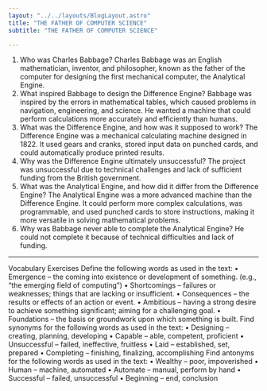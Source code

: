 ```yaml
---
layout: "../../layouts/BlogLayout.astro"
title: "THE FATHER OF COMPUTER SCIENCE"
subtitle: "THE FATHER OF COMPUTER SCIENCE"

---
```

1.	Who was Charles Babbage?
Charles Babbage was an English mathematician, inventor, and philosopher, known as the father of the computer for designing the first mechanical computer, the Analytical Engine.
2.	What inspired Babbage to design the Difference Engine?
Babbage was inspired by the errors in mathematical tables, which caused problems in navigation, engineering, and science. He wanted a machine that could perform calculations more accurately and efficiently than humans.
3.	What was the Difference Engine, and how was it supposed to work?
The Difference Engine was a mechanical calculating machine designed in 1822. It used gears and cranks, stored input data on punched cards, and could automatically produce printed results.
4.	Why was the Difference Engine ultimately unsuccessful?
The project was unsuccessful due to technical challenges and lack of sufficient funding from the British government.
5.	What was the Analytical Engine, and how did it differ from the Difference Engine?
The Analytical Engine was a more advanced machine than the Difference Engine. It could perform more complex calculations, was programmable, and used punched cards to store instructions, making it more versatile in solving mathematical problems.
6.	Why was Babbage never able to complete the Analytical Engine?
He could not complete it because of technical difficulties and lack of funding.
________________________________________
Vocabulary Exercises
Define the following words as used in the text:
•	Emergence – the coming into existence or development of something. (e.g., “the emerging field of computing”)
•	Shortcomings – failures or weaknesses; things that are lacking or insufficient.
•	Consequences – the results or effects of an action or event.
•	Ambitious – having a strong desire to achieve something significant; aiming for a challenging goal.
•	Foundations – the basis or groundwork upon which something is built.
Find synonyms for the following words as used in the text:
•	Designing – creating, planning, developing
•	Capable – able, competent, proficient
•	Unsuccessful – failed, ineffective, fruitless
•	Laid – established, set, prepared
•	Completing – finishing, finalizing, accomplishing
Find antonyms for the following words as used in the text:
•	Wealthy – poor, impoverished
•	Human – machine, automated
•	Automate – manual, perform by hand
•	Successful – failed, unsuccessful
•	Beginning – end, conclusion
